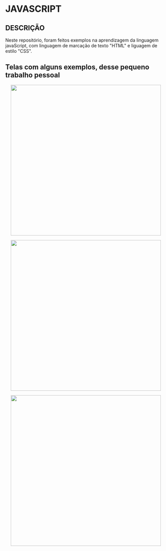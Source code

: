 # JAVASCRIPT

## DESCRIÇÃO 
Neste repositório, foram feitos exemplos na aprendizagem da linguagem javaScript, com linguagem de marcação de texto "HTML" e liguagem  de estilo "CSS". 

## Telas com alguns exemplos, desse pequeno trabalho pessoal

<p align= "center">
	<img width="470" heigth="300" src="/manhã.jpg">
<p\>

<p align= "center">
	<img width="470" heigth="300" src="/tarde.jpg">
<p\>
	
<p align= "center">
	<img width="470" heigth="300" src="/noite.jpg">
<p\>
